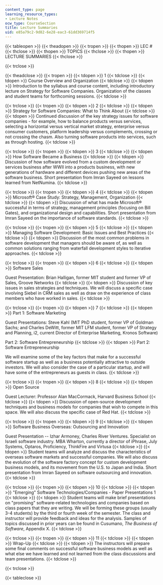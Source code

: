 ```yaml
---
content_type: page
learning_resource_types:
- Lecture Notes
ocw_type: CourseSection
title: Lecture Summaries
uid: e85a79c2-9d82-6e28-eac3-61dd369714f5
---
```


{{< tableopen >}}
{{< theadopen >}}
{{< tropen >}}
{{< thopen >}}
LEC #
{{< thclose >}}
{{< thopen >}}
TOPICS
{{< thclose >}}
{{< thopen >}}
LECTURE SUMMARIES
{{< thclose >}}

{{< trclose >}}

{{< theadclose >}}
{{< tropen >}}
{{< tdopen >}}
1
{{< tdclose >}}
{{< tdopen >}}
Course Overview and Organization
{{< tdclose >}}
{{< tdopen >}}
Introduction to the syllabus and course content, including introductory lecture on Strategy for Software Companies. Organization of the classes and student teams for forthcoming sessions.
{{< tdclose >}}

{{< trclose >}}
{{< tropen >}}
{{< tdopen >}}
2
{{< tdclose >}}
{{< tdopen >}}
Strategy for Software Companies: What to Think About
{{< tdclose >}}
{{< tdopen >}}
Continued discussion of the key strategy issues for software companies - for example, how to balance products versus services, selecting a horizontal versus vertical market strategy, enterprise versus consumer customers, platform leadership versus complements, crossing or not crossing the chasm. Also turning software products into services, such as through hosting.
{{< tdclose >}}

{{< trclose >}}
{{< tropen >}}
{{< tdopen >}}
3
{{< tdclose >}}
{{< tdopen >}}
How Software Became a Business
{{< tdclose >}}
{{< tdopen >}}
Discussion of how software evolved from a custom development or services business after WWII into a products business, with new generations of hardware and different devices pushing new areas of the software business. Short presentation from Imran Sayeed on lessons learned from NetNumina.
{{< tdclose >}}

{{< trclose >}}
{{< tropen >}}
{{< tdopen >}}
4
{{< tdclose >}}
{{< tdopen >}}
Microsoft® Case Study: Strategy, Management, Organization
{{< tdclose >}}
{{< tdopen >}}
Discussion of what has made Microsoft® successful in terms of strategy, management principles (focusing on Bill Gates), and organizational design and capabilities. Short presentation from Imran Sayeed on the importance of software standards.
{{< tdclose >}}

{{< trclose >}}
{{< tropen >}}
{{< tdopen >}}
5
{{< tdclose >}}
{{< tdopen >}}
Managing Software Development: Basic Issues and Best Practices
{{< tdclose >}}
{{< tdopen >}}
Discussion of the most common problems in software development that managers should be aware of, as well as common solutions ranging from waterfall development styles to iterative approaches.
{{< tdclose >}}

{{< trclose >}}
{{< tropen >}}
{{< tdopen >}}
6
{{< tdclose >}}
{{< tdopen >}}
Software Sales  
  
Guest Presentation: Brian Halligan, former MIT student and former VP of Sales, Groove Networks
{{< tdclose >}}
{{< tdopen >}}
Discussion of key issues in sales strategies and techniques. We will discuss a specific case involving Siebel in CRM sales as well as draw on the experience of class members who have worked in sales.
{{< tdclose >}}

{{< trclose >}}
{{< tropen >}}
{{< tdopen >}}
7
{{< tdclose >}}
{{< tdopen >}}
Part 1: Software Marketing  
  
Guest Presentations: Steve Kahl (MIT PhD student, former VP of Goldman Sachs; and Charles DeWitt, former MIT LFM student, former VP of Strategy and Planning, i2, current Director of Enterprise Marketing, Kronos Software)  
  
Part 2: Software Entrepreneurship
{{< tdclose >}}
{{< tdopen >}}
Part 2: Software Entrepreneurship  
  
We will examine some of the key factors that make for a successful software startup as well as a business potentially attractive to outside investors. We will also consider the case of a particular startup, and will have some of the entrepreneurs as guests in class.
{{< tdclose >}}

{{< trclose >}}
{{< tropen >}}
{{< tdopen >}}
8
{{< tdclose >}}
{{< tdopen >}}
Open Source  
  
Guest Lecturer: Professor Alan MacCormack, Harvard Business School
{{< tdclose >}}
{{< tdopen >}}
Discussion of open-source development techniques and business models for companies that wish to compete in this space. We will also discuss the specific case of Red Hat.
{{< tdclose >}}

{{< trclose >}}
{{< tropen >}}
{{< tdopen >}}
9
{{< tdclose >}}
{{< tdopen >}}
Software Business Overseas: Outsourcing and Innovation  
  
Guest Presentation -- Izhar Armoney, Charles River Ventures. Specialist on Israeli software industry. MBA Wharton, currently a director of iPhrase, July Systems, Optaros, Proficiency, ThinkFire and Virtusa
{{< tdclose >}}
{{< tdopen >}}
Student teams will analyze and discuss the characteristics of overseas software markets and successful companies. We will also discuss the evolution of the software factory concept for custom development business models, and its movement from the U.S. to Japan and India. Short presentation from Imran Sayeed on software outsourcing and innovation.
{{< tdclose >}}

{{< trclose >}}
{{< tropen >}}
{{< tdopen >}}
10
{{< tdclose >}}
{{< tdopen >}}
"Emerging" Software Technologies/Companies - Paper Presentations 1
{{< tdclose >}}
{{< tdopen >}}
Student teams will make brief presentations on "promising" software-related technologies and companies based on class papers that they are writing. We will be forming these groups (usually 3-4 students) by the third or fourth week of the semester. The class and instructor will provide feedback and ideas for the analysis. Samples of topics discussed in prior years can be found in Cusumano, _The Business of Software_, Appendix X.
{{< tdclose >}}

{{< trclose >}}
{{< tropen >}}
{{< tdopen >}}
11
{{< tdclose >}}
{{< tdopen >}}
Wrap-Up
{{< tdclose >}}
{{< tdopen >}}
The instructors will prepare some final comments on successful software business models as well as what else we have learned and not learned from the class discussions and team presentations.
{{< tdclose >}}

{{< trclose >}}

{{< tableclose >}}